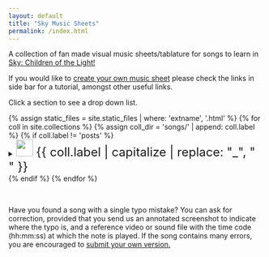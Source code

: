 ```yaml
---
layout: default
title: "Sky Music Sheets"
permalink: /index.html
---
```


<p>A collection of fan made visual music sheets/tablature for songs to learn in <a href="https://thatskygame.com/">Sky: Children of the Light!</a></p>
<p>If you would like to <a href="./make-your-own-sheet.html">create your own music sheet</a> please check the links in side bar for a tutorial, amongst other useful links.</p>
<p>Click a section to see a drop down list.</p>
{% assign static_files = site.static_files | where: 'extname', '.html' %}
{% for coll in site.collections %}
{% assign coll_dir = 'songs/' | append: coll.label %}
{% if coll.label != 'posts' %}
<details>
  <summary><font size="5"><img src="{{ site.baseurl | escape }}/assets/images/categories/{{ coll.label }}/{{ coll.label }}.png" width="33" height="33"> {{ coll.label | capitalize | replace: "_", " " }} </font></summary>
  <ul>
  {% for file in static_files %}{% if file.path contains coll_dir %}
    <li><a href="{{ file.path | escape }}">{{ file.basename | replace: "__", " - " | replace: "_", " "}}</a></li>
  {% endif %}{% endfor %}
  </ul>
</details>
{% endif %}
{% endfor %}

<p>&nbsp;</p>
<p>Have you found a song with a single typo mistake? You can ask for correction,
provided that you send us an annotated screenshot to indicate where the typo is, and a reference video or sound file with the time code (hh:mm:ss) at which the note is played.
If the song contains many errors, you are encouraged to <a href="./make-your-own-sheet.html">submit your own version.</a></p>



